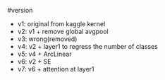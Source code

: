 #version
- v1: original from kaggle kernel
- v2: v1 + remove global avgpool
- v3: wrong(removed)
- v4: v2 + layer1 to regress the number of classes
- v5: v4 + ArcLinear
- v6: v2 + SE
- v7: v6 + attention at layer1
